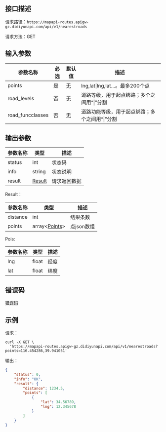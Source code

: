 ## 接口描述
请求路径：`https://mapapi-routes.apigw-gz.didiyunapi.com/api/v1/nearestroads`

请求方法：GET
## 输入参数
|参数名称 | 必选 | 默认值 | 描述|
|--------|-----|-----|-----|
|points| 是 | 无 |lng,lat&#124;lng,lat…。最多200个点|
|road_levels | 否 | 无 | 道路等级，用于起点绑路；多个之间用“&#124;”分割|
|road_funcclasses | 否 | 无 |道路功能等级，用于起点绑路；多个之间用“&#124;”分割|

## 输出参数
|参数名称  | 类型 | 描述|
|--------|-----|-----|
|status | int  |状态码 |
|info|string|状态说明	|
|result | [Result](#Result)|请求返回数据 |

<span id="Result"></span>
Result：

|参数名称  | 类型 | 描述 |
|--------|-----|-----|
|distance | int | 结果条数 |
|points | array<[Points](#Points)> | 点json数组|

<span id="Points"></span>
Pois:

|参数名称  | 类型 | 描述 |
|--------|-----|-----|
|lng   | float  |经度|
|lat   | float  |纬度|

## 错误码
[错误码](/static/apimarket-docs/services/地图/错误码.md#errorCode)

## 示例

请求：
``` shell
curl -X GET \
  'https://mapapi-routes.apigw-gz.didiyunapi.com/api/v1/nearestroads?points=116.454286,39.941051'
```
输出：
``` json
{
    "status": 0,
    "info": "OK",
    "result": {
        "distance": 1234.5,
        "points": [
            {
                "lat": 34.56789,
                "lng": 12.345678
            }
        ]
    }
}
```
